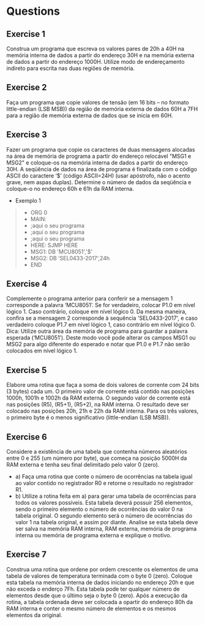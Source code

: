 # Questions

## Exercise 1

Construa um programa que escreva os valores pares de 20h a 40H na memória interna de dados a partir do endereço 30H e na memória externa de dados a partir do endereço 1000H. Utilize modo de endereçamento indireto para escrita nas duas regiões de memória.

## Exercise 2

Faça um programa que copie valores de tensão (em 16 bits – no formato little-endian (LSB MSB)) da região de memória externa de dados 60H a 7FH para a região de memória externa de dados que se inicia em 60H.

## Exercise 3

Fazer um programa que copie os caracteres de duas mensagens alocadas na área de memória de programa a partir do endereço relocável "MSG1 e MSG2" e coloque-os na memória interna de dados a partir do endereço 30H. A seqüência de dados na área de programa é finalizada com o código ASCII do caractere ‘$’ (código ASCII=24H) (usar apóstrofo, não o acento grave, nem aspas duplas). Determine o número de dados da seqüência e coloque-o no endereço 60h e 61h da RAM interna.

* Exemplo 1

> + ORG 0
> + MAIN:
> + ;aqui o seu programa
> + ;aqui o seu programa
> + ;aqui o seu programa
> + HERE: SJMP HERE
> + MSG1: DB 'MCU8051','$'
> + MSG2: DB 'SEL0433-2017',24h
> + END

## Exercise 4

Complemente o programa anterior para conferir se a mensagem 1 corresponde a palavra ‘MCU8051’. Se for verdadeiro, colocar P1.0 em nível lógico 1. Caso contrário, coloque em nível lógico 0. Da mesma
maneira, confira se a mensagem 2 corresponde à sequência 'SEL0433-2017', e caso verdadeiro coloque P1.7 em nível lógico 1, caso contrário em nível lógico 0. Dica: Utilize outra área da memória de programa para guardar a palavra esperada (‘MCU8051’). Deste modo você pode alterar os campos MSG1 ou MSG2 para algo diferente do esperado e notar que P1.0 e P1.7 não serão colocados em nível lógico 1.

## Exercise 5

Elabore uma rotina que faça a soma de dois valores de corrente com 24 bits (3 bytes) cada um. O primeiro valor de corrente está contido nas posições 1000h, 1001h e 1002h da RAM externa. O segundo valor de corrente está nas posições (R5), (R5+1), (R5+2), na RAM interna. O resultado deve ser colocado nas posições 20h, 21h e 22h da RAM interna. Para os três valores, o primeiro byte é o menos significativo (little-endian (LSB MSB)).

## Exercise 6

Considere a existência de uma tabela que contenha números aleatórios entre 0 e 255 (um número por byte), que começa na posição 5000H da RAM externa e tenha seu final delimitado pelo valor 0 (zero).
 * a) Faça uma rotina que conte o número de ocorrências na tabela igual ao valor contido no registrador R0 e retorne o resultado no registrador R1.
 * b) Utilize a rotina feita em a) para gerar uma tabela de ocorrências para todos os valores possíveis. Esta tabela deverá possuir 256 elementos, sendo o primeiro elemento o número de ocorrências do valor 0 na tabela original. O segundo elemento será o número de ocorrências do valor 1 na tabela original, e assim por diante. Analise se esta tabela deve ser salva na memória RAM interna, RAM externa, memória de programa interna ou memória de programa externa e explique o motivo.
 
 ## Exercise 7
 
Construa uma rotina que ordene por ordem crescente os elementos de uma tabela de valores de temperatura terminada com o byte 0 (zero). Coloque esta tabela na memória interna de dados iniciando no endereço 20h e que não exceda o enderço 7Fh. Esta tabela pode ter qualquer número de elementos desde que o último seja o byte 0 (zero). Após a execução da rotina, a tabela ordenada deve ser colocada a opartir do endereço 80h da RAM interna e conter o mesmo número de elementos e os mesmos elementos da original.

